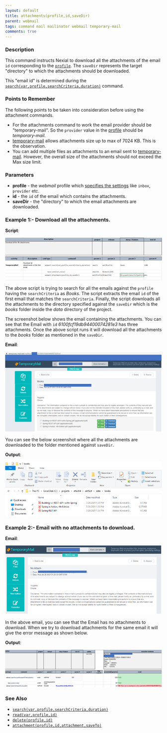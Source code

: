 ```yaml
---
layout: default
title: attachments(profile,id,saveDir)
parent: webmail
tags: command mail mailinator webmail temporary-mail
comments: true
---
```


### Description
This command instructs Nexial to download all the attachments of the email `id` corresponding to the 
[`profile`](index#webmail-configuration-settings). The `saveDir` represents the target "directory" to which
the attachments should be downloaded.

This "email id" is determined during the 
[`search(var,profile,searchCriteria,duration)`](search(var,profile,searchCriteria,duration)) command.

### Points to Remember

The following points to be taken into consideration before using the attachment commands.

- For the attachments command to work the email provider should be "temporary-mail". So the `provider`  value
in the [profile](index#webmail-configuration-settings) should be *temporary-mail*.
- [temporary-mail](https://temporary-mail.net) allows attachments size up to max of 7024 KB. This is the observation.
- You can add multiple files as attachments to an email sent to [temporary-mail](https://temporary-mail.net). However,
the overall size of the attachments should not exceed the Max size limit.

### Parameters
- **profile** - the *webmail* profile which [specifies the settings](index#webmail-configuration-settings) like 
  `inbox`, `provider` etc.
- **id** - the `id` of the email which contains the attachments.
- **saveDir** - the "directory" to which the email attachments are downloaded.

### Example 1:- Download all the attachments.

**Script**:

![](image/attachments_01.png)

The above script is trying to search for all the emails against the `profile` having the `searchCriteria` as *Books*.
The script extracts the email `id` of the first email that matches the `searchCriteria`.
Finally, the script downloads all the attachments to the directory specified against the `saveDir` which is the 
*books* folder inside the *data* directory of the project.


The screenshot below shows the email containing the attachments. You can see that the Email 
with `id` *6100fcf19db94400074281e3* has three attachments. Once the above script runs it will download all the 
attachments to the *books* folder as mentioned in the `saveDir`.

**Email**:

![](image/attachments_02.png)

You can see the below screenshot where all the attachments are downloaded to the folder mentioned against `saveDir`.

**Output**:

![](image/attachments_03.png)



### Example 2:- Email with no attachments to download.

**Email**:

![](image/attachments_04.png)

In the above email, you can see that the Email has no attachments to download. When we try to download attachments
for the same email it will give the error message as shown below.

**Output**:

![](image/attachments_05.png)


### See Also
- [`search(var,profile,searchCriteria,duration)`](search(var,profile,searchCriteria,duration))
- [`read(var,profile,id)`](read(var,profile,id))
- [`delete(profile,id)`](delete(profile,id))
- [`attachment(profile,id,attachment,saveTo)`](attachment(profile,id,attachment,saveTo))
